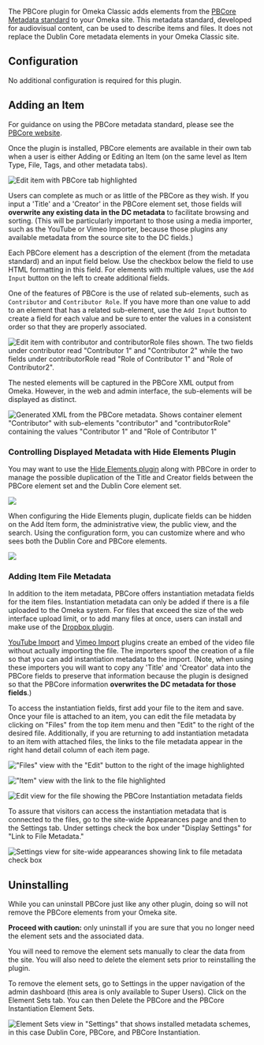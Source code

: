 The PBCore plugin for Omeka Classic adds elements from the [PBCore Metadata standard](https://pbcore.org/) to your Omeka site. This metadata standard, developed for audiovisual content, can be used to describe items and files. It does not replace the Dublin Core metadata elements in your Omeka Classic site.

## Configuration

No additional configuration is required for this plugin.

## Adding an Item

For guidance on using the PBCore metadata standard, please see the [PBCore website](https://pbcore.org/tutorials).

Once the plugin is installed, PBCore elements are available in their own tab when a user is either Adding or Editing an Item (on the same level as Item Type, File, Tags, and other metadata tabs).

![Edit item with PBCore tab highlighted](../doc_files/plugin_images/pbCoreAdd.png)

Users can complete as much or as little of the PBCore as they wish. If you input a 'Title' and a 'Creator' in the PBCore element set, those fields will **overwrite any existing data in the DC metadata** to facilitate browsing and sorting. (This will be particularly important to those using a media importer, such as the YouTube or Vimeo Importer, because those plugins any available metadata from the source site to the DC fields.)

Each PBCore element has a description of the element (from the metadata standard) and an input field below. Use the checkbox below the field to use HTML formatting in this field. For elements with multiple values, use the `Add Input` button on the left to create additional fields.  

One of the features of PBCore is the use of related sub-elements, such as `Contributor` and `Contributor Role`. If you have more than one value to add to an element that has a related sub-element, use the `Add Input` button to create a field for each value and be sure to enter the values in a consistent order so that they are properly associated. 

![Edit item with contributor and contributorRole files shown. The two fields under contributor read "Contributor 1" and "Contributor 2" while the two fields under contributorRole read "Role of Contributor 1" and "Role of Contributor2". ](../doc_files/plugin_images/pbCoreNestedElements.png)

The nested elements will be captured in the PBCore XML output from Omeka. However, in the web and admin interface, the sub-elements will be displayed as distinct.

![Generated XML from the PBCore metadata. Shows container element "Contributor" with sub-elements "contributor" and "contributorRole" containing the values "Contributor 1" and "Role of Contributor 1"](../doc_files/plugin_images/pbCoreNestedElementsXML.png)

### Controlling Displayed Metadata with Hide Elements Plugin

You may want to use the [Hide Elements plugin](https://omeka.org/classic/plugins/HideElements/) along with PBCore in order to manage the possible duplication of the Title and Creator fields between the PBCore element set and the Dublin Core element set.

![](../doc_files/plugin_images/pbCoreDuplicateFields.png)

When configuring the Hide Elements plugin, duplicate fields can be hidden on the Add Item form, the administrative view, the public view, and the search. Using the configuration form, you can customize where and who sees both the Dublin Core and PBCore elements.

![](../doc_files/plugin_images/pbCoreHideElements.png)

### Adding Item File Metadata

In addition to the item metadata, PBCore offers instantiation metadata fields for the item files. Instantiation metadata can only be added if there is a file uploaded to the Omeka system. For files that exceed the size of the web interface upload limit, or to add many files at once, users can install and make use of the [Dropbox plugin](Dropbox.md). 

[YouTube Import](https://omeka.org/classic/plugins/YouTubeImport/) and [Vimeo Import](https://omeka.org/classic/plugins/VimeoImport/) plugins create an embed of the video file without actually importing the file. The importers spoof the creation of a file so that you can add instantiation metadata to the import. (Note, when using these importers you will want to copy any 'Title' and 'Creator' data into the PBCore fields to preserve that information because the plugin is designed so that the PBCore information **overwrites the DC metadata for those fields**.)

To access the instantiation fields, first add your file to the item and save. Once your file is attached to an item, you can edit the file metadata by clicking on "Files" from the top item menu and then "Edit" to the right of the desired file. Additionally, if you are returning to add instantiation metadata to an item with attached files, the links to the file metadata appear in the right hand detail column of each item page.

!["Files" view with the "Edit" button to the right of the image highlighted](../doc_files/plugin_images/pbCoreFile.png)

!["Item" view with the link to the file highlighted](../doc_files/plugin_images/pbCoreEditFileMetadata.png)

![Edit view for the file showing the PBCore Instantiation metadata fields](../doc_files/plugin_images/pbCoreFileEdit.png)

To assure that visitors can access the instantiation metadata that is connected to the files, go to the site-wide Appearances page and then to the Settings tab. Under settings check the box under "Display Settings" for "Link to File Metadata."

![Settings view for site-wide appearances showing link to file metadata check box](../doc_files/plugin_images/pbCoreLinkFileMetadata.png)

## Uninstalling

While you can uninstall PBCore just like any other plugin, doing so will not remove the PBCore elements from your Omeka site. 

**Proceed with caution:** only uninstall if you are sure that you no longer need the element sets and the associated data. 

You will need to remove the element sets manually to clear the data from the site. You will also need to delete the element sets prior to reinstalling the plugin.

To remove the element sets, go to Settings in the upper navigation of the admin dashboard (this area is only available to Super Users). Click on the Element Sets tab. You can then Delete the PBCore and the PBCore Instantiation Element Sets. 

![Element Sets view in "Settings" that shows installed metadata schemes, in this case Dublin Core, PBCore, and PBCore Instantiation.](../doc_files/plugin_images/pbCoreDelete.png)
